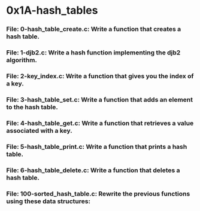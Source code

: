 # 0x1A-hash_tables

### File: 0-hash_table_create.c: Write a function that creates a hash table.
### File: 1-djb2.c: Write a hash function implementing the djb2 algorithm.
### File: 2-key_index.c: Write a function that gives you the index of a key.
### File: 3-hash_table_set.c: Write a function that adds an element to the hash table.
### File: 4-hash_table_get.c: Write a function that retrieves a value associated with a key.
### File: 5-hash_table_print.c: Write a function that prints a hash table.
### File: 6-hash_table_delete.c: Write a function that deletes a hash table.
### File: 100-sorted_hash_table.c: Rewrite the previous functions using these data structures:

